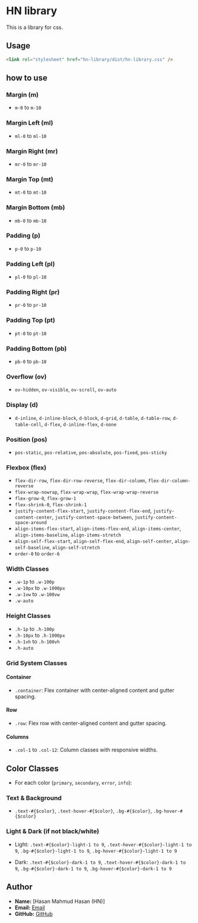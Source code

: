 # HN library

This is a library for css.

## Usage

```html
<link rel="stylesheet" href="hn-library/dist/hn-library.css" />
```

## how to use

### Margin (m)
- `m-0` to `m-10`

### Margin Left (ml)
- `ml-0` to `ml-10`

### Margin Right (mr)
- `mr-0` to `mr-10`

### Margin Top (mt)
- `mt-0` to `mt-10`

### Margin Bottom (mb)
- `mb-0` to `mb-10`

### Padding (p)
- `p-0` to `p-10`

### Padding Left (pl)
- `pl-0` to `pl-10`

### Padding Right (pr)
- `pr-0` to `pr-10`

### Padding Top (pt)
- `pt-0` to `pt-10`

### Padding Bottom (pb)
- `pb-0` to `pb-10`

### Overflow (ov)
- `ov-hidden`, `ov-visible`, `ov-scroll`, `ov-auto`

### Display (d)
- `d-inline`, `d-inline-block`, `d-block`, `d-grid`, `d-table`, `d-table-row`, `d-table-cell`, `d-flex`, `d-inline-flex`, `d-none`

### Position (pos)
- `pos-static`, `pos-relative`, `pos-absolute`, `pos-fixed`, `pos-sticky`

### Flexbox (flex)
- `flex-dir-row`, `flex-dir-row-reverse`, `flex-dir-column`, `flex-dir-column-reverse`
- `flex-wrap-nowrap`, `flex-wrap-wrap`, `flex-wrap-wrap-reverse`
- `flex-grow-0`, `flex-grow-1`
- `flex-shrink-0`, `flex-shrink-1`
- `justify-content-flex-start`, `justify-content-flex-end`, `justify-content-center`, `justify-content-space-between`, `justify-content-space-around`
- `align-items-flex-start`, `align-items-flex-end`, `align-items-center`, `align-items-baseline`, `align-items-stretch`
- `align-self-flex-start`, `align-self-flex-end`, `align-self-center`, `align-self-baseline`, `align-self-stretch`
- `order-0` to `order-6`

### Width Classes
- `.w-1p` to `.w-100p`
- `.w-10px` to `.w-1000px`
- `.w-1vw` to `.w-100vw`
- `.w-auto`

### Height Classes
- `.h-1p` to `.h-100p`
- `.h-10px` to `.h-1000px`
- `.h-1vh` to `.h-100vh`
- `.h-auto`

### Grid System Classes

#### Container
- `.container`: Flex container with center-aligned content and gutter spacing.

#### Row
- `.row`: Flex row with center-aligned content and gutter spacing.

#### Columns
- `.col-1` to `.col-12`: Column classes with responsive widths.

## Color Classes
- For each color (`primary`, `secondary`, `error`, `info`):

### Text & Background
  - `.text-#{$color}`, `.text-hover-#{$color}`, `.bg-#{$color}`, `.bg-hover-#{$color}`

### Light & Dark (if not black/white)
  - Light: `.text-#{$color}-light-1 to 9`,
           `.text-hover-#{$color}-light-1 to 9`,
           `.bg-#{$color}-light-1 to 9`,
           `.bg-hover-#{$color}-light-1 to 9`

  - Dark: `.text-#{$color}-dark-1 to 9`,
          `.text-hover-#{$color}-dark-1 to 9`,
          `.bg-#{$color}-dark-1 to 9`,
          `.bg-hover-#{$color}-dark-1 to 9`
  
## Author

- **Name:** [Hasan Mahmud Hasan (HN)]
- **Email:** [Email](mailto:hr145310@gmail.com)
- **GitHub:** [GitHub](https://github.com/2Hasan2)
